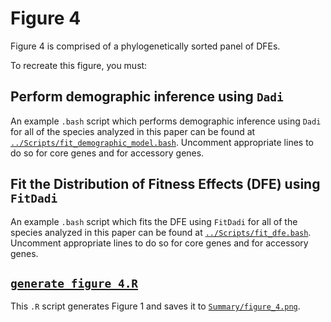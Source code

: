 # Figure 4

Figure 4 is comprised of a phylogenetically sorted panel of DFEs.

To recreate this figure, you must:

## Perform demographic inference using `Dadi`
  An example `.bash` script which performs demographic inference using `Dadi` for all of the species analyzed in this paper can be found at [`../Scripts/fit_demographic_model.bash`](../Scripts/fit_demographic_model.bash). Uncomment appropriate lines to do so for core genes and for accessory genes.
## Fit the Distribution of Fitness Effects (DFE) using `FitDadi`
  An example `.bash` script which fits the DFE using `FitDadi` for all of the species analyzed in this paper can be found at [`../Scripts/fit_dfe.bash`](../Scripts/fit_dfe.bash). Uncomment appropriate lines to do so for core genes and for accessory genes.
## [`generate_figure_4.R`](../Scripts/generate_figure_4.R)
  This `.R` script generates Figure 1 and saves it to [`Summary/figure_4.png`](../Summary/figure_4.png).
